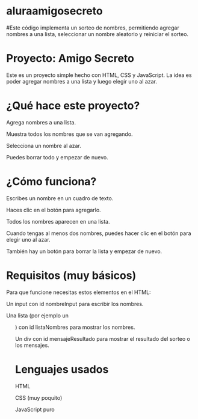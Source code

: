 # aluraamigosecreto
#Este código implementa un sorteo de nombres, permitiendo agregar nombres a una lista, seleccionar un nombre aleatorio y reiniciar el sorteo.

# Proyecto: Amigo Secreto

Este es un proyecto simple hecho con HTML, CSS y JavaScript. La idea es poder agregar nombres a una lista y luego elegir uno al azar. 

# ¿Qué hace este proyecto?

Agrega nombres a una lista.

Muestra todos los nombres que se van agregando.

Selecciona un nombre al azar.

Puedes borrar todo y empezar de nuevo.

# ¿Cómo funciona?

Escribes un nombre en un cuadro de texto.

Haces clic en el botón para agregarlo.

Todos los nombres aparecen en una lista.

Cuando tengas al menos dos nombres, puedes hacer clic en el botón para elegir uno al azar.

También hay un botón para borrar la lista y empezar de nuevo.

# Requisitos (muy básicos)

Para que funcione necesitas estos elementos en el HTML:

Un input con id nombreInput para escribir los nombres.

Una lista (por ejemplo un <ul> ) con id listaNombres para mostrar los nombres.

Un div con id mensajeResultado para mostrar el resultado del sorteo o los mensajes.

# Lenguajes usados

HTML

CSS (muy poquito)

JavaScript puro
